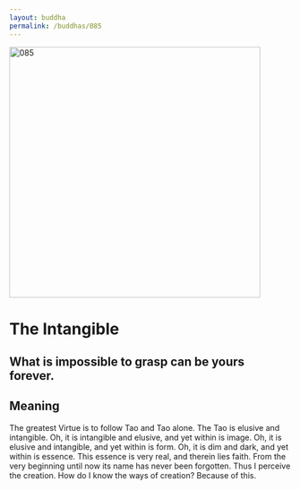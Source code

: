 ```yaml
---
layout: buddha
permalink: /buddhas/085
---
```


<div class="uk-text-center">
<img src="{{"/assets/img/buddhas/buddha-085.jpg" | relative_url}}" alt="085"  width="448" height="448"></div>

# The Intangible

## What is impossible to grasp can be yours forever.

## Meaning

The greatest Virtue is to follow Tao and Tao alone.
The Tao is elusive and intangible.
Oh, it is intangible and elusive, and yet within is image.
Oh, it is elusive and intangible, and yet within is form.
Oh, it is dim and dark, and yet within is essence.
This essence is very real, and therein lies faith.
From the very beginning until now its name has never been forgotten.
Thus I perceive the creation.
How do I know the ways of creation?
Because of this.
